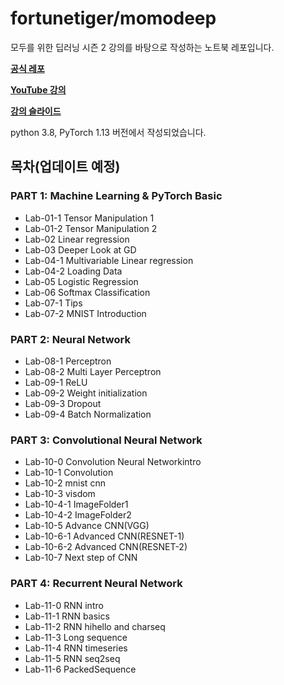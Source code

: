 # fortunetiger/momodeep

모두를 위한 딥러닝 시즌 2 강의를 바탕으로 작성하는 노트북 레포입니다.

**[공식 레포](https://github.com/deeplearningzerotoall/PyTorch)**

**[YouTube 강의](https://www.youtube.com/playlist?list=PLQ28Nx3M4JrhkqBVIXg-i5_CVVoS1UzAv)** 

**[강의 슬라이드](http://bit.ly/2VrZcWM)**


python 3.8, PyTorch 1.13 버전에서 작성되었습니다.


## 목차(업데이트 예정)

### PART 1: Machine Learning & PyTorch Basic 

* Lab-01-1 Tensor Manipulation 1
* Lab-01-2 Tensor Manipulation 2
* Lab-02 Linear regression
* Lab-03 Deeper Look at GD
* Lab-04-1 Multivariable Linear regression
* Lab-04-2 Loading Data
* Lab-05 Logistic Regression
* Lab-06 Softmax Classification
* Lab-07-1 Tips
* Lab-07-2 MNIST Introduction

### PART 2: Neural Network

* Lab-08-1 Perceptron
* Lab-08-2 Multi Layer Perceptron
* Lab-09-1 ReLU
* Lab-09-2 Weight initialization
* Lab-09-3 Dropout
* Lab-09-4 Batch Normalization

### PART 3: Convolutional Neural Network

* Lab-10-0 Convolution Neural Networkintro
* Lab-10-1 Convolution
* Lab-10-2 mnist cnn
* Lab-10-3 visdom
* Lab-10-4-1 ImageFolder1
* Lab-10-4-2 ImageFolder2
* Lab-10-5 Advance CNN(VGG)
* Lab-10-6-1 Advanced CNN(RESNET-1)
* Lab-10-6-2 Advanced CNN(RESNET-2)
* Lab-10-7 Next step of CNN

### PART 4: Recurrent Neural Network

* Lab-11-0 RNN intro
* Lab-11-1 RNN basics
* Lab-11-2 RNN hihello and charseq
* Lab-11-3 Long sequence
* Lab-11-4 RNN timeseries
* Lab-11-5 RNN seq2seq
* Lab-11-6 PackedSequence
